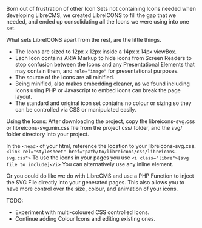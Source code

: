 Born out of frustration of other Icon Sets not containing Icons needed when developing LibreCMS, we created LibreICONS to fill the gap that we needed, and ended up consolidating all the Icons we were using into one set.

What sets LibreICONS apart from the rest, are the little things.
- The Icons are sized to 12px x 12px inside a 14px x 14px viewBox.
- Each Icon contains ARIA Markup to hide icons from Screen Readers to stop confusion between the Icons and any Presentational Elements that may contain them, and `role="image"` for presentational purposes.
- The source of the Icons are all minified.
- Being minified, also makes embedding cleaner, as we found including Icons using PHP or Javascript to embed icons can break the page layout.
- The standard and original icon set contains no colour or sizing so they can be controlled via CSS or manipulated easily.

Using the Icons:
After downloading the project, copy the libreicons-svg.css or libreicons-svg.min.css file from the project css/ folder, and the svg/ folder directory into your project.

In the `<head>` of your html, reference the location to your libreicons-svg.css.
`<link rel="stylesheet" href="path/to/libreicons/css/libreicons-svg.css">`
To use the icons in your pages you use
`<i class="libre">[svg file to include]</i>`
You can alternatively use any inline element.

Or you could do like we do with LibreCMS and use a PHP Function to inject the SVG File directly into your generated pages. This also allows you to have more control over the size, colour, and animation of your icons.

TODO:
- Experiment with multi-coloured CSS controlled Icons.
- Continue adding Colour Icons and editing existing ones.

